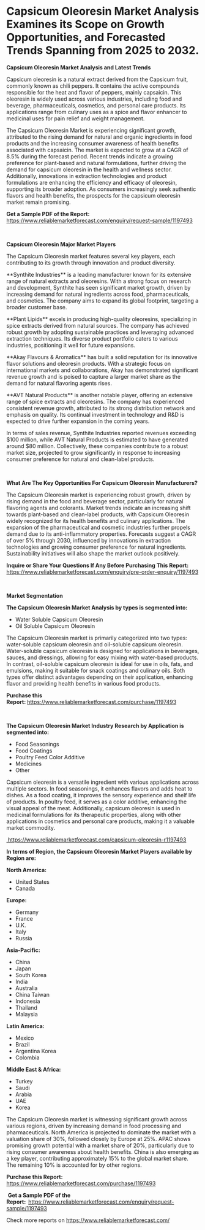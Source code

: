 <p><h1>Capsicum Oleoresin Market Analysis Examines its Scope on Growth Opportunities, and Forecasted Trends Spanning from 2025 to 2032.</h1></p><p><strong>Capsicum Oleoresin Market Analysis and Latest Trends</strong></p>
<p><p>Capsicum oleoresin is a natural extract derived from the Capsicum fruit, commonly known as chili peppers. It contains the active compounds responsible for the heat and flavor of peppers, mainly capsaicin. This oleoresin is widely used across various industries, including food and beverage, pharmaceuticals, cosmetics, and personal care products. Its applications range from culinary uses as a spice and flavor enhancer to medicinal uses for pain relief and weight management.</p><p>The Capsicum Oleoresin Market is experiencing significant growth, attributed to the rising demand for natural and organic ingredients in food products and the increasing consumer awareness of health benefits associated with capsaicin. The market is expected to grow at a CAGR of 8.5% during the forecast period. Recent trends indicate a growing preference for plant-based and natural formulations, further driving the demand for capsicum oleoresin in the health and wellness sector. Additionally, innovations in extraction technologies and product formulations are enhancing the efficiency and efficacy of oleoresin, supporting its broader adoption. As consumers increasingly seek authentic flavors and health benefits, the prospects for the capsicum oleoresin market remain promising.</p></p>
<p><strong>Get a Sample PDF of the Report:&nbsp;</strong> <a href="https://www.reliablemarketforecast.com/enquiry/request-sample/1197493?utm_campaign=3539&utm_medium=2&utm_source=Github&utm_content=ia&utm_term=02042025&utm_id=capsicum-oleoresin">https://www.reliablemarketforecast.com/enquiry/request-sample/1197493</a></p>
<p>&nbsp;</p>
<p><strong>Capsicum Oleoresin Major Market Players</strong></p>
<p><p>The Capsicum Oleoresin market features several key players, each contributing to its growth through innovation and product diversity. </p><p>**Synthite Industries** is a leading manufacturer known for its extensive range of natural extracts and oleoresins. With a strong focus on research and development, Synthite has seen significant market growth, driven by increasing demand for natural ingredients across food, pharmaceuticals, and cosmetics. The company aims to expand its global footprint, targeting a broader customer base.</p><p>**Plant Lipids** excels in producing high-quality oleoresins, specializing in spice extracts derived from natural sources. The company has achieved robust growth by adopting sustainable practices and leveraging advanced extraction techniques. Its diverse product portfolio caters to various industries, positioning it well for future expansions.</p><p>**Akay Flavours & Aromatics** has built a solid reputation for its innovative flavor solutions and oleoresin products. With a strategic focus on international markets and collaborations, Akay has demonstrated significant revenue growth and is poised to capture a larger market share as the demand for natural flavoring agents rises.</p><p>**AVT Natural Products** is another notable player, offering an extensive range of spice extracts and oleoresins. The company has experienced consistent revenue growth, attributed to its strong distribution network and emphasis on quality. Its continual investment in technology and R&D is expected to drive further expansion in the coming years.</p><p>In terms of sales revenue, Synthite Industries reported revenues exceeding $100 million, while AVT Natural Products is estimated to have generated around $80 million. Collectively, these companies contribute to a robust market size, projected to grow significantly in response to increasing consumer preference for natural and clean-label products.</p></p>
<p>&nbsp;</p>
<p><strong>What Are The Key Opportunities For Capsicum Oleoresin Manufacturers?</strong></p>
<p><p>The Capsicum Oleoresin market is experiencing robust growth, driven by rising demand in the food and beverage sector, particularly for natural flavoring agents and colorants. Market trends indicate an increasing shift towards plant-based and clean-label products, with Capsicum Oleoresin widely recognized for its health benefits and culinary applications. The expansion of the pharmaceutical and cosmetic industries further propels demand due to its anti-inflammatory properties. Forecasts suggest a CAGR of over 5% through 2030, influenced by innovations in extraction technologies and growing consumer preference for natural ingredients. Sustainability initiatives will also shape the market outlook positively.</p></p>
<p><strong>Inquire or Share Your Questions If Any Before Purchasing This Report:</strong> <a href="https://www.reliablemarketforecast.com/enquiry/pre-order-enquiry/1197493?utm_campaign=3539&utm_medium=2&utm_source=Github&utm_content=ia&utm_term=02042025&utm_id=capsicum-oleoresin">https://www.reliablemarketforecast.com/enquiry/pre-order-enquiry/1197493</a></p>
<p>&nbsp;</p>
<p><strong>Market Segmentation</strong></p>
<p><strong>The Capsicum Oleoresin Market Analysis by types is segmented into:</strong></p>
<p><ul><li>Water Soluble Capsicum Oleoresin</li><li>Oil Soluble Capsicum Oleoresin</li></ul></p>
<p><p>The Capsicum Oleoresin market is primarily categorized into two types: water-soluble capsicum oleoresin and oil-soluble capsicum oleoresin. Water-soluble capsicum oleoresin is designed for applications in beverages, sauces, and dressings, allowing for easy mixing with water-based products. In contrast, oil-soluble capsicum oleoresin is ideal for use in oils, fats, and emulsions, making it suitable for snack coatings and culinary oils. Both types offer distinct advantages depending on their application, enhancing flavor and providing health benefits in various food products.</p></p>
<p><strong>Purchase this Report:&nbsp;</strong><a href="https://www.reliablemarketforecast.com/purchase/1197493?utm_campaign=3539&utm_medium=2&utm_source=Github&utm_content=ia&utm_term=02042025&utm_id=capsicum-oleoresin">https://www.reliablemarketforecast.com/purchase/1197493</a></p>
<p>&nbsp;</p>
<p><strong>The Capsicum Oleoresin Market Industry Research by Application is segmented into:</strong></p>
<p><ul><li>Food Seasonings</li><li>Food Coatings</li><li>Poultry Feed Color Additive</li><li>Medicines</li><li>Other</li></ul></p>
<p><p>Capsicum oleoresin is a versatile ingredient with various applications across multiple sectors. In food seasonings, it enhances flavors and adds heat to dishes. As a food coating, it improves the sensory experience and shelf life of products. In poultry feed, it serves as a color additive, enhancing the visual appeal of the meat. Additionally, capsicum oleoresin is used in medicinal formulations for its therapeutic properties, along with other applications in cosmetics and personal care products, making it a valuable market commodity.</p></p>
<p><a href="https://www.reliablemarketforecast.com/capsicum-oleoresin-r1197493?utm_campaign=3539&utm_medium=2&utm_source=Github&utm_content=ia&utm_term=02042025&utm_id=capsicum-oleoresin">&nbsp;https://www.reliablemarketforecast.com/capsicum-oleoresin-r1197493</a></p>
<p><strong>In terms of Region, the Capsicum Oleoresin Market Players available by Region are:</strong></p>
<p>
    <p> <strong> North America: </strong>
        <ul>
            <li>United States</li>
            <li>Canada</li>
        </ul>
        </p> 
    <p> <strong> Europe: </strong>
        <ul>
            <li>Germany</li>
            <li>France</li>
            <li>U.K.</li>
            <li>Italy</li>
            <li>Russia</li>
        </ul>
        </p> 
    <p> <strong> Asia-Pacific: </strong>
        <ul>
            <li>China</li>
            <li>Japan</li>
            <li>South Korea</li>
            <li>India</li>
            <li>Australia</li>
            <li>China Taiwan</li>
            <li>Indonesia</li>
            <li>Thailand</li>
            <li>Malaysia</li>
        </ul>
        </p> 
    <p> <strong> Latin America: </strong>
        <ul>
            <li>Mexico</li>
            <li>Brazil</li>
            <li>Argentina Korea</li>
            <li>Colombia</li>
        </ul>
        </p> 
    <p> <strong> Middle East & Africa: </strong>
        <ul>
            <li>Turkey</li>
            <li>Saudi</li>
            <li>Arabia</li>
            <li>UAE</li>
            <li>Korea</li>
        </ul>
    </p>
    </p>
<p><p>The Capsicum Oleoresin market is witnessing significant growth across various regions, driven by increasing demand in food processing and pharmaceuticals. North America is projected to dominate the market with a valuation share of 30%, followed closely by Europe at 25%. APAC shows promising growth potential with a market share of 20%, particularly due to rising consumer awareness about health benefits. China is also emerging as a key player, contributing approximately 15% to the global market share. The remaining 10% is accounted for by other regions.</p></p>
<p><strong>Purchase this Report: </strong><a href="https://www.reliablemarketforecast.com/purchase/1197493?utm_campaign=3539&utm_medium=2&utm_source=Github&utm_content=ia&utm_term=02042025&utm_id=capsicum-oleoresin">https://www.reliablemarketforecast.com/purchase/1197493</a></p>
<p>&nbsp;<strong>Get a Sample PDF of the Report:&nbsp;&nbsp;</strong><a href="https://www.reliablemarketforecast.com/enquiry/request-sample/1197493?utm_campaign=3539&utm_medium=2&utm_source=Github&utm_content=ia&utm_term=02042025&utm_id=capsicum-oleoresin">https://www.reliablemarketforecast.com/enquiry/request-sample/1197493</a></p>
<p><strong></strong></p>
<p>Check more reports on <a href="https://www.reliablemarketforecast.com/?utm_campaign=3539&utm_medium=2&utm_source=Github&utm_content=ia&utm_term=02042025&utm_id=capsicum-oleoresin">https://www.reliablemarketforecast.com/</a></p>